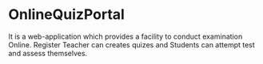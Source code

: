 # OnlineQuizPortal

It is a web-application which provides a facility to conduct examination Online. Register Teacher can creates quizes and Students can attempt test and assess themselves.
